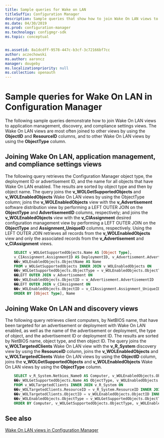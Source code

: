 ```yaml
---
title: Sample queries for Wake on LAN
titleSuffix: Configuration Manager
description: Sample queries that show how to join Wake On LAN views to application management, discovery, and compliance settings views.
ms.date: 04/30/2019
ms.prod: configuration-manager
ms.technology: configmgr-sdk
ms.topic: conceptual


ms.assetid: 8a1dcdff-9578-447c-b3cf-3c72166bf7cc
author: aczechowski
ms.author: aaroncz
manager: dougeby
ms.localizationpriority: null
ms.collection: openauth
---
```


# Sample queries for Wake On LAN in Configuration Manager

The following sample queries demonstrate how to join Wake On LAN views to application management, discovery, and compliance settings views. The Wake On LAN views are most often joined to other views by using the **ObjectID** and **ResourceID** columns, and to other Wake On LAN views by using the **ObjectType** column.

## Joining Wake On LAN, application management, and compliance settings views

The following query retrieves the Configuration Manager object type, the deployment ID or advertisement ID, and the name for all objects that have Wake On LAN enabled. The results are sorted by object type and then by object name. The query joins the **v_WOLGetSupportedObjects** and **v_WOLEnabledObjects** Wake On LAN views by using the ObjectType column; joins the **v_WOLEnabledObjects** view with the **v_Advertisement** software distribution view by performing a LEFT OUTER JOIN on the **ObjectType** and **AdvertisementID** columns, respectively; and joins the **v_WOLEnabledObjects** view with the **v_CIAssignment** desired configuration management view by performing a LEFT OUTER JOIN on the **ObjectType** and **Assignment_UniqueID** columns, respectively. Using the LEFT OUTER JOIN retrieves all records from the **v_WOLEnabledObjects** view and only the associated records from the **v_Advertisement** and **v_CIAssignment** views.

```sql
    SELECT v_WOLGetSupportedObjects.Name AS [Object Type], 
    v_CIAssignment.AssignmentID AS DeploymentID, v_Advertisement.AdvertisementID 
    ��v_WOLEnabledObjects.ObjectName AS Name 
    FROM v_WOLGetSupportedObjects INNER JOIN v_WOLEnabledObjects ON 
    ��v_WOLGetSupportedObjects.ObjectType = v_WOLEnabledObjects.ObjectType 
    ��LEFT OUTER JOIN v_Advertisement ON 
    ��v_WOLEnabledObjects.ObjectID = v_Advertisement.AdvertisementID 
    ��LEFT OUTER JOIN v_CIAssignment ON 
    ��v_WOLEnabledObjects.ObjectID = v_CIAssignment.Assignment_UniqueID 
    ORDER BY [Object Type], Name 
```

## Joining Wake On LAN and discovery views

The following query retrieves client computers, by NetBIOS name, that have been targeted for an advertisement or deployment with Wake On LAN enabled, as well as the name of the advertisement or deployment, the type of object, and the advertisement ID or deployment ID. The results are sorted by NetBIOS name, object type, and then object ID. The query joins the **v_WOLTargetedClients** Wake On LAN view with the **v_R_System** discovery view by using the **ResourceID** column, joins the **v_WOLEnabledObjects** and **v_WOLTargetedClients** Wake On LAN views by using the **ObjectID** column, joins the **v_WOLGetSupportedObjects** and **v_WOLEnabledObjects** Wake On LAN views by using the **ObjectType** column.

```sql
    SELECT v_R_System.Netbios_Name0 AS Computer, v_WOLEnabledObjects.ObjectName, 
    ��v_WOLGetSupportedObjects.Name AS ObjectType, v_WOLEnabledObjects.ObjectID 
    FROM v_WOLTargetedClients INNER JOIN v_R_System ON 
    ��v_WOLTargetedClients.ResourceID = v_R_System.ResourceID INNER JOIN v_WOLEnabledObjects ON 
    ��v_WOLTargetedClients.ObjectID = v_WOLEnabledObjects.ObjectID INNER JOIN v_WOLGetSupportedObjects ON 
    ��v_WOLEnabledObjects.ObjectType = v_WOLGetSupportedObjects.ObjectType 
    ORDER BY Computer, v_WOLGetSupportedObjects.ObjectType, v_WOLEnabledObjects.ObjectID 
```

## See also

[Wake On LAN views in Configuration Manager](wake-lan-views-configuration-manager.md)
